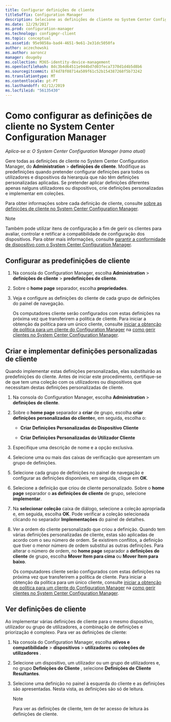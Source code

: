 ```yaml
---
title: Configurar definições de cliente
titleSuffix: Configuration Manager
description: Selecione as definições de cliente no System Center Configuration Manager.
ms.date: 12/29/2017
ms.prod: configuration-manager
ms.technology: configmgr-client
ms.topic: conceptual
ms.assetid: 95e9858a-bad4-4651-9e61-2e31dc5050fa
author: aczechowski
ms.author: aaroncz
manager: dougeby
ms.collection: M365-identity-device-management
ms.openlocfilehash: 8dc3b4d64511e944bd7d03feca7370d1d4b5d8b6
ms.sourcegitcommit: 874d78f08714a509f61c52b154387268f5b73242
ms.translationtype: MT
ms.contentlocale: pt-PT
ms.lasthandoff: 02/12/2019
ms.locfileid: "56135430"
---
```

# <a name="how-to-configure-client-settings-in-system-center-configuration-manager"></a>Como configurar as definições de cliente no System Center Configuration Manager

*Aplica-se a: O System Center Configuration Manager (ramo atual)*

Gere todas as definições de cliente no System Center Configuration Manager, do **Administration** > **definições de cliente**. Modifique as predefinições quando pretender configurar definições para todos os utilizadores e dispositivos da hierarquia que não têm definições personalizadas aplicadas. Se pretender aplicar definições diferentes apenas nalguns utilizadores ou dispositivos, crie definições personalizadas e implementar em coleções.  

Para obter informações sobre cada definição de cliente, consulte [sobre as definições de cliente no System Center Configuration Manager](../../../core/clients/deploy/about-client-settings.md).

> [!NOTE]  
>  Também pode utilizar itens de configuração a fim de gerir os clientes para avaliar, controlar e retificar a compatibilidade de configuração dos dispositivos. Para obter mais informações, consulte [garantir a conformidade de dispositivo com o System Center Configuration Manager](../../../compliance/understand/ensure-device-compliance.md).  

##  <a name="configure-the-default-client-settings"></a>Configurar as predefinições de cliente    

1. Na consola do Configuration Manager, escolha **Administration** > **definições de cliente** > **predefinições de cliente**.  

2. Sobre o **home page** separador, escolha **propriedades**.  

3. Veja e configure as definições do cliente de cada grupo de definições do painel de navegação.  

   Os computadores cliente serão configurados com estas definições na próxima vez que transferirem a política de cliente. Para iniciar a obtenção da política para um único cliente, consulte [iniciar a obtenção de política para um cliente do Configuration Manager](../../../core/clients/manage/manage-clients.md#BKMK_PolicyRetrieval) na [como gerir clientes no System Center Configuration Manager](../../../core/clients/manage/manage-clients.md).  

##  <a name="create-and-deploy-custom-client-settings"></a>Criar e implementar definições personalizadas de cliente  
Quando implementar estas definições personalizadas, elas substituirão as predefinições do cliente. Antes de iniciar este procedimento, certifique-se de que tem uma coleção com os utilizadores ou dispositivos que necessitam destas definições personalizadas de cliente.  

1. Na consola do Configuration Manager, escolha **Administration** > **definições de cliente**.  

2. Sobre o **home page** separador a **criar** de grupo, escolha **criar definições personalizadas do cliente**e, em seguida, escolha o:  

   -   **Criar Definições Personalizadas do Dispositivo Cliente**  

   -   **Criar Definições Personalizadas do Utilizador Cliente**  

3. Especifique uma descrição de nome e a opção exclusiva.  

4. Selecione uma ou mais das caixas de verificação que apresentam um grupo de definições.  

5. Selecione cada grupo de definições no painel de navegação e configurar as definições disponíveis, em seguida, clique em **OK**.   

6. Selecione a definição que criou de cliente personalizado. Sobre o **home page** separador o **as definições de cliente** de grupo, selecione **implementar**.  

7. Na **selecionar coleção** caixa de diálogo, selecione a coleção apropriada e, em seguida, escolha **OK**. Pode verificar a coleção selecionada clicando no separador **Implementações** do painel de detalhes.  

8. Ver a ordem do cliente personalizado que criou a definição. Quando tem várias definições personalizadas de cliente, estas são aplicadas de acordo com o seu número de ordem. Se existirem conflitos, a definição que tiver o menor número de ordem substitui as outras definições. Para alterar o número de ordem, no **home page** separador a **definições de cliente** de grupo, escolha **Mover Item para cima** ou **Mover Item para baixo**.  

   Os computadores cliente serão configurados com estas definições na próxima vez que transferirem a política de cliente. Para iniciar a obtenção da política para um único cliente, consulte [iniciar a obtenção de política para um cliente do Configuration Manager](../../../core/clients/manage/manage-clients.md#BKMK_PolicyRetrieval) na [como gerir clientes no System Center Configuration Manager](../../../core/clients/manage/manage-clients.md).  



##  <a name="view-client-settings"></a>Ver definições de cliente  
 Ao implementar várias definições de cliente para o mesmo dispositivo, utilizador ou grupo de utilizadores, a combinação de definições e priorização é complexo. Para ver as definições de cliente:  

1.  Na consola do Configuration Manager, escolha **ativos e compatibilidade** > **dispositivos** > **utilizadores** ou **coleções de utilizadores** .  

3.  Selecione um dispositivo, um utilizador ou um grupo de utilizadores e, no grupo **Definições do Cliente** , selecione **Definições de Cliente Resultantes**.  

4.  Selecione uma definição no painel à esquerda do cliente e as definições são apresentadas. Nesta vista, as definições são só de leitura. 

    > [!NOTE]  
    >  Para ver as definições de cliente, tem de ter acesso de leitura às definições de cliente.  

    
